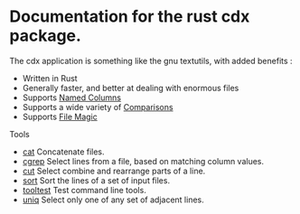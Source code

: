 # Documentation for the rust cdx package.

The cdx application is something like the gnu textutils, with added benefits :

* Written in Rust
* Generally faster, and better at dealing with enormous files
* Supports [Named Columns](NamedColumns.md)
* Supports a wide variety of [Comparisons](Comparisons.md)
* Supports [File Magic](FileMagic.md)

Tools
* [cat](cat.md) Concatenate files.
* [cgrep](cgrep.md) Select lines from a file, based on matching column values.
* [cut](cut.md) Select combine and rearrange parts of a line.
* [sort](sort.md) Sort the lines of a set of input files.
* [tooltest](tooltest.md) Test command line tools.
* [uniq](uniq.md) Select only one of any set of adjacent lines.

